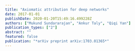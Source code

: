 ```yaml
---
title: "Axiomatic attribution for deep networks"
date: 2017-01-01
publishDate: 2020-01-20T15:49:16.499228Z
authors: ["Mukund Sundararajan", "Ankur Taly", "Qiqi Yan"]
publication_types: ["2"]
abstract: ""
featured: false
publication: "*arXiv preprint arXiv:1703.01365*"
---
```


